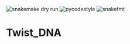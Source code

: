 ![snakemake dry run](https://github.com/clinical-genomics-uppsala/Twist_DNA/workflows/snakemake%20dry%20run/badge.svg?branch=develop)
![pycodestyle](https://github.com/clinical-genomics-uppsala/Twist_DNA/workflows/pycodestyle/badge.svg?branch=develop)
![snakefmt](https://github.com/clinical-genomics-uppsala/Twist_DNA/workflows/snakefmt/badge.svg?branch=develop)

# Twist_DNA



[//]: # (pull request test from Clinical-Genomics-Linkoping: https://github.com/Clinical-Genomics-Linkoping/Twist_DNA)
